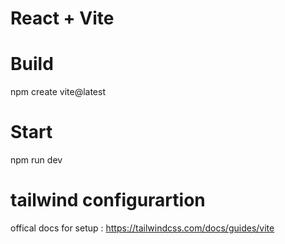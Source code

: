 # React + Vite

# Build
npm create vite@latest

# Start
npm run dev

# tailwind configurartion
 offical docs for setup :
 https://tailwindcss.com/docs/guides/vite



